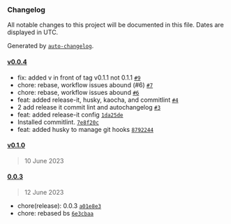 ### Changelog

All notable changes to this project will be documented in this file. Dates are displayed in UTC.

Generated by [`auto-changelog`](https://github.com/CookPete/auto-changelog).

#### [v0.0.4](https://github.com/patbrown/INXS/compare/v0.1.0...v0.0.4)

- fix: added v in front of tag v0.1.1 not 0.1.1 [`#9`](https://github.com/patbrown/INXS/pull/9)
- chore: rebase, workflow issues abound (#6) [`#7`](https://github.com/patbrown/INXS/pull/7)
- chore: rebase, workflow issues abound [`#6`](https://github.com/patbrown/INXS/pull/6)
- feat: added release-it, husky, kaocha, and commitlint [`#4`](https://github.com/patbrown/INXS/pull/4)
- 2 add release it commit lint and autochangelog [`#3`](https://github.com/patbrown/INXS/pull/3)
- feat: added release-it config [`1da25de`](https://github.com/patbrown/INXS/commit/1da25dec81875681f03693b0418cd80b1e05c3fc)
- Installed commitlint. [`7e8f20c`](https://github.com/patbrown/INXS/commit/7e8f20c790bd47c25ac1b244a04e1ace48ae1c7c)
- feat: added husky to manage git hooks [`8792244`](https://github.com/patbrown/INXS/commit/87922446b347adaf4e835c8aaedf9dfe2aa9ccd9)

#### [v0.1.0](https://github.com/patbrown/INXS/compare/0.0.3...v0.1.0)

> 10 June 2023

#### [0.0.3](https://github.com/patbrown/INXS/compare/0.0.2...0.0.3)

> 12 June 2023

- chore(release): 0.0.3 [`a01e8e3`](https://github.com/patbrown/INXS/commit/a01e8e31491afa236370ba0761ecf9860935c1bd)
- chore: rebased bs [`6e3cbaa`](https://github.com/patbrown/INXS/commit/6e3cbaa77ae423055565181becb752906fbe70de)
